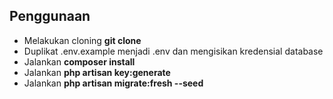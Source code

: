 ## Penggunaan

- Melakukan cloning **git clone**
- Duplikat .env.example menjadi .env dan mengisikan kredensial database
- Jalankan **composer install**
- Jalankan **php artisan key:generate**
- Jalankan **php artisan migrate:fresh --seed**
